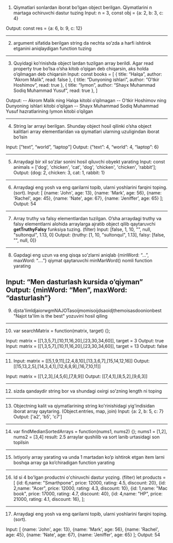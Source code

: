 1. Qiymatlari sonlardan iborat bo’lgan object berilgan. Qiymatlarini n martaga ochiruvchi dastur tuzing
Input: n = 3,  const obj = {a: 2, b: 3, c: 4}

Output: const res = {a: 6, b: 9, c: 12}

---------------------------------------------------------------------------------------------------------------------

2. argument sifatida berilgan string da nechta so’zda a harfi ishtirok etganini aniqlaydigan function tuzing

---------------------------------------------------------------------------------------------------------------------

3. Quyidagi ko’rinishda object lardan tuzilgan array berildi. Agar read property true bo’lsa o’sha kitob o’qigan deb chiqarsin, aks holda o’qilmagan deb chiqarsin
Input:  const books = [
{
title: “Halqa”,
author: “Akrom Malik”,
read: false
},
{
title: “Dunyoning ishlari”,
author: “O’tkir Hoshimov”,
read: true
},
{
title: “Iymon”,
author: “Shayx Muhammad Sodiq Muhammad Yusuf”,
read: true
},
]

Output: 
-- Akrom Malik ning Halqa kitobi o’qilmagan
-- O’tkir Hoshimov ning Dunyoning ishlari kitobi o’qilgan
-- Shayx Muhammad Sodiq Muhammad Yusuf hazratlarining Iymon kitobi o’qilgan

---------------------------------------------------------------------------------------------------------------------

4. String lar arrayi berilgan. Shunday object hosil qilinki o’sha object kalitlari array elementlaridan va qiymatlari ularning uzuligindan iborat bo’lsin


Input: [”text”, “world”, “laptop”]
Output: {”text”: 4, “world”: 4, “laptop”: 6}

---------------------------------------------------------------------------------------------------------------------


5. Arraydagi bir xil so’zlar sonini hosil qiluvchi obyekt yarating
Input: const animals = ['dog', 'chicken', 'cat', 'dog', 'chicken', 'chicken', 'rabbit'];
Output: {dog: 2, chicken: 3, cat: 1, rabbit: 1}

---------------------------------------------------------------------------------------------------------------------

6. Arraydagi eng yosh va eng qarilarni topib, ularni yoshlarini farqini toping. (sort).
Input: [
{name: 'John', age: 13},
{name: 'Mark', age: 56},
{name: 'Rachel', age: 45},
{name: 'Nate', age: 67},
{name: 'Jeniffer', age: 65}
];
Output: 54

---------------------------------------------------------------------------------------------------------------------

7. Array truthy va falsy elementlardan tuzilgan. O’sha arraydagi truthy va falsy elementlarni alohida arraylarga ajratib object qilib qaytaruvchi **getTruthyFalsy** funksiya tuzing. (filter)
Input: [false, 1, 10, "", null, "sultonqul", 1.13, 0]
Output: {truthy: [1, 10, "sultonqul", 1.13], falsy: [false, "", null, 0]}

---------------------------------------------------------------------------------------------------------------------

8. Gapdagi eng uzun va eng qisqa so’zlarni aniqlab {minWord: “…”, maxWord: “….”} qiymat qaytaruvchi minManWord() nomli function yarating

Input: “Men dasturlash kursida o’qiyman”
Output: {minWord: “Men”, maxWord: “dasturlash”}
---------------------------------------------------------------------------------------------------------------------

9. djsta'limldjaiorwgmNAJOTasoijmomisoijdsaoidjthemoisasdoonionbest
"Najot ta'lim is the best" yozuvini hosil qiling

---------------------------------------------------------------------------------------------------------------------

10. var searchMatrix = function(matrix, target) {};

Input: matrix = [[1,3,5,7],[10,11,16,20],[23,30,34,60]], target = 3
Output: true
Input: matrix = [[1,3,5,7],[10,11,16,20],[23,30,34,60]], target = 13
Output: false

---------------------------------------------------------------------------------------------------------------------

11. Input: matrix = [[5,1,9,11],[2,4,8,10],[13,3,6,7],[15,14,12,16]]
Output: [[15,13,2,5],[14,3,4,1],[12,6,8,9],[16,7,10,11]]

Input: matrix = [[1,2,3],[4,5,6],[7,8,9]]
Output: [[7,4,1],[8,5,2],[9,6,3]]

---------------------------------------------------------------------------------------------------------------------

12. sizda qandaydir string bor va shundagi oxirgi so’zning length ni toping

---------------------------------------------------------------------------------------------------------------------

13. Objectning kalit va qiymatlarining string ko'rinishidagi yig'indisidan iborat array qaytaring. (Object.entries, map, join)
Input: {a: 2, b: 5, c: 7}
Output: ['a2', 'b5', 'c7']

---------------------------------------------------------------------------------------------------------------------

14. var findMedianSortedArrays = function(nums1, nums2) {};
nums1 = [1,2], nums2 = [3,4]
result: 2.5
arraylar qushilib va sort lanib urtasidagi son topilsin

---------------------------------------------------------------------------------------------------------------------

15. Ixtiyoriy array yarating va unda 1 martadan ko’p ishtirok etgan item larni boshqa array ga ko’chiradigan function yarating

---------------------------------------------------------------------------------------------------------------------

16. Id si 4 bo'lgan productni o'chiruvchi dastur yozing. (filter)
let products = [
{id: 6,name: "Smarthpone", price: 12000, rating: 4.5, discount: 20},
{id: 2,name: "Acer", price: 12000, rating: 4.3, discount: 10},
{id: 1,name: "Mac book", price: 17000, rating: 4.7, discount: 40},
{id: 4,name: "HP", price: 21000, rating: 4.1, discount: 16},
];

---------------------------------------------------------------------------------------------------------------------

17. Arraydagi eng yosh va eng qarilarni topib, ularni yoshlarini farqini toping. (sort).

Input: [
{name: 'John', age: 13},
{name: 'Mark', age: 56},
{name: 'Rachel', age: 45},
{name: 'Nate', age: 67},
{name: 'Jeniffer', age: 65}
];
Output: 54